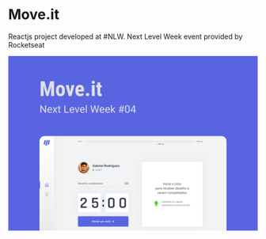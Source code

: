 # Move.it
 Reactjs project developed at #NLW. Next Level Week event provided by Rocketseat

<img alt="Moveit" title="#moveit" src="./images/Capa.png" />
